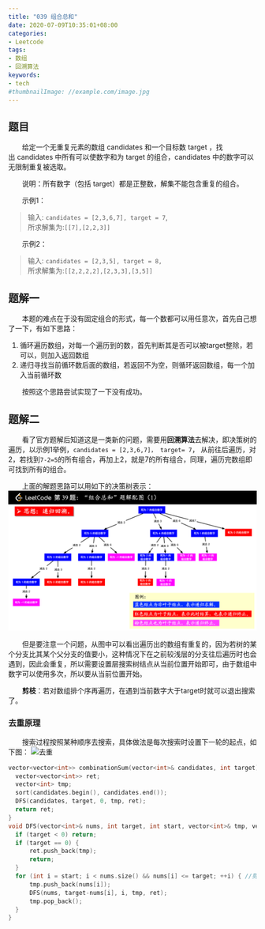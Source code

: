 ```yaml
---
title: "039 组合总和"
date: 2020-07-09T10:35:01+08:00
categories:
- Leetcode
tags:
- 数组
- 回溯算法
keywords:
- tech
#thumbnailImage: //example.com/image.jpg
---
```


<!--more-->
## 题目
　　给定一个无重复元素的数组 candidates 和一个目标数 target ，找出 candidates 中所有可以使数字和为 target 的组合，candidates 中的数字可以无限制重复被选取。

　　说明：所有数字（包括 target）都是正整数，解集不能包含重复的组合。 

　　示例1：
> 输入: `candidates = [2,3,6,7], target = 7`,  
> 所求解集为:`[[7],[2,2,3]]`

　　示例2：
> 输入: `candidates = [2,3,5], target = 8,`  
> 所求解集为:`[[2,2,2,2],[2,3,3],[3,5]]`


## 题解一
　　本题的难点在于没有固定组合的形式，每一个数都可以用任意次，首先自己想了一下，有如下思路：
1. 循环遍历数组，对每一个遍历到的数，首先判断其是否可以被target整除，若可以，则加入返回数组
2. 递归寻找当前循环数后面的数组，若返回不为空，则循环返回数组，每一个加入当前循环数

　　按照这个思路尝试实现了一下没有成功。

## 题解二
　　看了官方题解后知道这是一类新的问题，需要用**回溯算法**去解决，即决策树的遍历，以示例1举例，`candidates = [2,3,6,7]， target= 7`， 从前往后遍历，对2，若找到`7-2=5`的所有组合，再加上2，就是7的所有组合，同理，遍历完数组即可找到所有的组合。

　　上面的解题思路可以用如下的决策树表示：
![决策树](/Leetcode/039/决策树.png)

　　但是要注意一个问题，从图中可以看出遍历出的数组有重复的，因为若树的某个分支比其某个父分支的值要小，这种情况下在之前较浅层的分支往后遍历时也会遇到，因此会重复，所以需要设置层搜索树结点从当前位置开始即可，由于数组中数字可以使用多次，所以要从当前位置开始。

　　**剪枝**：若对数组排个序再遍历，在遇到当前数字大于target时就可以退出搜索了。

### 去重原理
　　搜索过程按照某种顺序去搜索，具体做法是每次搜索时设置下一轮的起点，如下图：
![去重](/Leetcode/039去重.png)

```cpp
vector<vector<int>> combinationSum(vector<int>& candidates, int target) {
  vector<vector<int>> ret;
  vector<int> tmp;
  sort(candidates.begin(), candidates.end());
  DFS(candidates, target, 0, tmp, ret);
  return ret;
}
void DFS(vector<int>& nums, int target, int start, vector<int>& tmp, vector<vector<int>>& ret) {
  if (target < 0) return;
  if (target == 0) {
      ret.push_back(tmp);
      return;
  }
  for (int i = start; i < nums.size() && nums[i] <= target; ++i) { //剪枝
      tmp.push_back(nums[i]);
      DFS(nums, target-nums[i], i, tmp, ret);
      tmp.pop_back();
  }
}
```